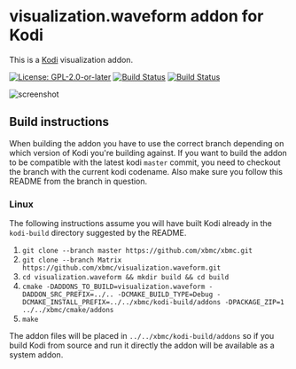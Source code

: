 # visualization.waveform addon for Kodi

This is a [Kodi](http://kodi.tv) visualization addon.

[![License: GPL-2.0-or-later](https://img.shields.io/badge/License-GPL%20v2+-blue.svg)](LICENSE.md)
[![Build Status](https://dev.azure.com/teamkodi/binary-addons/_apis/build/status/xbmc.visualization.waveform?branchName=Matrix)](https://dev.azure.com/teamkodi/binary-addons/_build/latest?definitionId=31&branchName=Matrix)
[![Build Status](https://jenkins.kodi.tv/view/Addons/job/xbmc/job/visualization.waveform/job/Matrix/badge/icon)](https://jenkins.kodi.tv/blue/organizations/jenkins/xbmc%2Fvisualization.waveform/branches/)
<!--- [![Build Status](https://ci.appveyor.com/api/projects/status/github/xbmc/visualization.waveform?branch=Matrix&svg=true)](https://ci.appveyor.com/project/xbmc/visualization-waveform?branch=Matrix) -->

![screenshot](https://raw.githubusercontent.com/xbmc/visualization.waveform/master/visualization.waveform/resources/screenshot-02.jpg)

## Build instructions
When building the addon you have to use the correct branch depending on which version of Kodi you're building against. 
If you want to build the addon to be compatible with the latest kodi `master` commit, you need to checkout the branch with the current kodi codename.
Also make sure you follow this README from the branch in question.

### Linux

The following instructions assume you will have built Kodi already in the `kodi-build` directory 
suggested by the README.

1. `git clone --branch master https://github.com/xbmc/xbmc.git`
2. `git clone --branch Matrix https://github.com/xbmc/visualization.waveform.git`
3. `cd visualization.waveform && mkdir build && cd build`
4. `cmake -DADDONS_TO_BUILD=visualization.waveform -DADDON_SRC_PREFIX=../.. -DCMAKE_BUILD_TYPE=Debug -DCMAKE_INSTALL_PREFIX=../../xbmc/kodi-build/addons -DPACKAGE_ZIP=1 ../../xbmc/cmake/addons`
5. `make`

The addon files will be placed in `../../xbmc/kodi-build/addons` so if you build Kodi from source and run it directly 
the addon will be available as a system addon.
